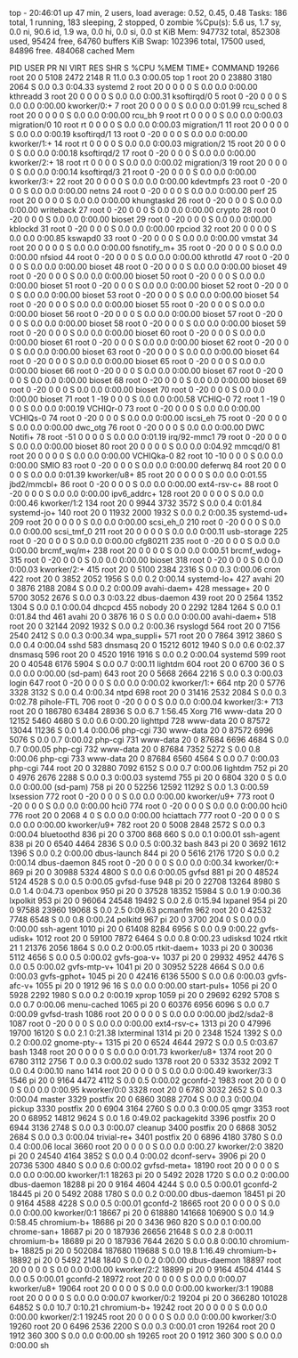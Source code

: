 top - 20:46:01 up 47 min,  2 users,  load average: 0.52, 0.45, 0.48
Tasks: 186 total,   1 running, 183 sleeping,   2 stopped,   0 zombie
%Cpu(s):  5.6 us,  1.7 sy,  0.0 ni, 90.6 id,  1.9 wa,  0.0 hi,  0.0 si,  0.0 st
KiB Mem:    947732 total,   852308 used,    95424 free,    64760 buffers
KiB Swap:   102396 total,    17500 used,    84896 free.   484068 cached Mem

  PID USER      PR  NI    VIRT    RES    SHR S  %CPU %MEM     TIME+ COMMAND
19266 root      20   0    5108   2472   2148 R  11.0  0.3   0:00.05 top
    1 root      20   0   23880   3180   2064 S   0.0  0.3   0:04.33 systemd
    2 root      20   0       0      0      0 S   0.0  0.0   0:00.00 kthreadd
    3 root      20   0       0      0      0 S   0.0  0.0   0:00.31 ksoftirqd/0
    5 root       0 -20       0      0      0 S   0.0  0.0   0:00.00 kworker/0:+
    7 root      20   0       0      0      0 S   0.0  0.0   0:01.99 rcu_sched
    8 root      20   0       0      0      0 S   0.0  0.0   0:00.00 rcu_bh
    9 root      rt   0       0      0      0 S   0.0  0.0   0:00.03 migration/0
   10 root      rt   0       0      0      0 S   0.0  0.0   0:00.03 migration/1
   11 root      20   0       0      0      0 S   0.0  0.0   0:00.19 ksoftirqd/1
   13 root       0 -20       0      0      0 S   0.0  0.0   0:00.00 kworker/1:+
   14 root      rt   0       0      0      0 S   0.0  0.0   0:00.03 migration/2
   15 root      20   0       0      0      0 S   0.0  0.0   0:00.18 ksoftirqd/2
   17 root       0 -20       0      0      0 S   0.0  0.0   0:00.00 kworker/2:+
   18 root      rt   0       0      0      0 S   0.0  0.0   0:00.02 migration/3
   19 root      20   0       0      0      0 S   0.0  0.0   0:00.14 ksoftirqd/3
   21 root       0 -20       0      0      0 S   0.0  0.0   0:00.00 kworker/3:+
   22 root      20   0       0      0      0 S   0.0  0.0   0:00.00 kdevtmpfs
   23 root       0 -20       0      0      0 S   0.0  0.0   0:00.00 netns
   24 root       0 -20       0      0      0 S   0.0  0.0   0:00.00 perf
   25 root      20   0       0      0      0 S   0.0  0.0   0:00.00 khungtaskd
   26 root       0 -20       0      0      0 S   0.0  0.0   0:00.00 writeback
   27 root       0 -20       0      0      0 S   0.0  0.0   0:00.00 crypto
   28 root       0 -20       0      0      0 S   0.0  0.0   0:00.00 bioset
   29 root       0 -20       0      0      0 S   0.0  0.0   0:00.00 kblockd
   31 root       0 -20       0      0      0 S   0.0  0.0   0:00.00 rpciod
   32 root      20   0       0      0      0 S   0.0  0.0   0:00.85 kswapd0
   33 root       0 -20       0      0      0 S   0.0  0.0   0:00.00 vmstat
   34 root      20   0       0      0      0 S   0.0  0.0   0:00.00 fsnotify_m+
   35 root       0 -20       0      0      0 S   0.0  0.0   0:00.00 nfsiod
   44 root       0 -20       0      0      0 S   0.0  0.0   0:00.00 kthrotld
   47 root       0 -20       0      0      0 S   0.0  0.0   0:00.00 bioset
   48 root       0 -20       0      0      0 S   0.0  0.0   0:00.00 bioset
   49 root       0 -20       0      0      0 S   0.0  0.0   0:00.00 bioset
   50 root       0 -20       0      0      0 S   0.0  0.0   0:00.00 bioset
   51 root       0 -20       0      0      0 S   0.0  0.0   0:00.00 bioset
   52 root       0 -20       0      0      0 S   0.0  0.0   0:00.00 bioset
   53 root       0 -20       0      0      0 S   0.0  0.0   0:00.00 bioset
   54 root       0 -20       0      0      0 S   0.0  0.0   0:00.00 bioset
   55 root       0 -20       0      0      0 S   0.0  0.0   0:00.00 bioset
   56 root       0 -20       0      0      0 S   0.0  0.0   0:00.00 bioset
   57 root       0 -20       0      0      0 S   0.0  0.0   0:00.00 bioset
   58 root       0 -20       0      0      0 S   0.0  0.0   0:00.00 bioset
   59 root       0 -20       0      0      0 S   0.0  0.0   0:00.00 bioset
   60 root       0 -20       0      0      0 S   0.0  0.0   0:00.00 bioset
   61 root       0 -20       0      0      0 S   0.0  0.0   0:00.00 bioset
   62 root       0 -20       0      0      0 S   0.0  0.0   0:00.00 bioset
   63 root       0 -20       0      0      0 S   0.0  0.0   0:00.00 bioset
   64 root       0 -20       0      0      0 S   0.0  0.0   0:00.00 bioset
   65 root       0 -20       0      0      0 S   0.0  0.0   0:00.00 bioset
   66 root       0 -20       0      0      0 S   0.0  0.0   0:00.00 bioset
   67 root       0 -20       0      0      0 S   0.0  0.0   0:00.00 bioset
   68 root       0 -20       0      0      0 S   0.0  0.0   0:00.00 bioset
   69 root       0 -20       0      0      0 S   0.0  0.0   0:00.00 bioset
   70 root       0 -20       0      0      0 S   0.0  0.0   0:00.00 bioset
   71 root       1 -19       0      0      0 S   0.0  0.0   0:00.58 VCHIQ-0
   72 root       1 -19       0      0      0 S   0.0  0.0   0:00.19 VCHIQr-0
   73 root       0 -20       0      0      0 S   0.0  0.0   0:00.00 VCHIQs-0
   74 root       0 -20       0      0      0 S   0.0  0.0   0:00.00 iscsi_eh
   75 root       0 -20       0      0      0 S   0.0  0.0   0:00.00 dwc_otg
   76 root       0 -20       0      0      0 S   0.0  0.0   0:00.00 DWC Notifi+
   78 root     -51   0       0      0      0 S   0.0  0.0   0:01.19 irq/92-mmc1
   79 root       0 -20       0      0      0 S   0.0  0.0   0:00.00 bioset
   80 root      20   0       0      0      0 S   0.0  0.0   0:04.92 mmcqd/0
   81 root      20   0       0      0      0 S   0.0  0.0   0:00.00 VCHIQka-0
   82 root      10 -10       0      0      0 S   0.0  0.0   0:00.00 SMIO
   83 root       0 -20       0      0      0 S   0.0  0.0   0:00.00 deferwq
   84 root      20   0       0      0      0 S   0.0  0.0   0:01.39 kworker/u8+
   85 root      20   0       0      0      0 S   0.0  0.0   0:01.55 jbd2/mmcbl+
   86 root       0 -20       0      0      0 S   0.0  0.0   0:00.00 ext4-rsv-c+
   88 root       0 -20       0      0      0 S   0.0  0.0   0:00.00 ipv6_addrc+
  128 root      20   0       0      0      0 S   0.0  0.0   0:00.46 kworker/1:2
  134 root      20   0    9944   3732   3572 S   0.0  0.4   0:01.84 systemd-jo+
  140 root      20   0   11932   2000   1932 S   0.0  0.2   0:00.35 systemd-ud+
  209 root      20   0       0      0      0 S   0.0  0.0   0:00.00 scsi_eh_0
  210 root       0 -20       0      0      0 S   0.0  0.0   0:00.00 scsi_tmf_0
  211 root      20   0       0      0      0 S   0.0  0.0   0:00.11 usb-storage
  225 root       0 -20       0      0      0 S   0.0  0.0   0:00.00 cfg80211
  235 root       0 -20       0      0      0 S   0.0  0.0   0:00.00 brcmf_wq/m+
  238 root      20   0       0      0      0 S   0.0  0.0   0:00.51 brcmf_wdog+
  315 root       0 -20       0      0      0 S   0.0  0.0   0:00.00 bioset
  318 root       0 -20       0      0      0 S   0.0  0.0   0:00.03 kworker/2:+
  415 root      20   0    5100   2384   2316 S   0.0  0.3   0:00.06 cron
  422 root      20   0    3852   2052   1956 S   0.0  0.2   0:00.14 systemd-lo+
  427 avahi     20   0    3876   2188   2084 S   0.0  0.2   0:00.09 avahi-daem+
  428 message+  20   0    5700   3052   2676 S   0.0  0.3   0:03.22 dbus-daemon
  439 root      20   0    2564   1352   1304 S   0.0  0.1   0:00.04 dhcpcd
  455 nobody    20   0    2292   1284   1264 S   0.0  0.1   0:01.84 thd
  461 avahi     20   0    3876     16      0 S   0.0  0.0   0:00.00 avahi-daem+
  518 root      20   0   32144   2092   1932 S   0.0  0.2   0:00.36 rsyslogd
  564 root      20   0    7156   2540   2412 S   0.0  0.3   0:00.34 wpa_suppli+
  571 root      20   0    7864   3912   3860 S   0.0  0.4   0:00.04 sshd
  583 dnsmasq   20   0   15212   6012   1940 S   0.0  0.6   0:02.37 dnsmasq
  596 root      20   0    4520   1916   1916 S   0.0  0.2   0:00.04 systemd
  599 root      20   0   40548   6176   5904 S   0.0  0.7   0:00.11 lightdm
  604 root      20   0    6700     36      0 S   0.0  0.0   0:00.00 (sd-pam)
  643 root      20   0    5668   2664   2216 S   0.0  0.3   0:00.03 login
  647 root       0 -20       0      0      0 S   0.0  0.0   0:00.02 kworker/1:+
  664 ntp       20   0    5776   3328   3132 S   0.0  0.4   0:00.34 ntpd
  698 root      20   0   31416   2532   2084 S   0.0  0.3   0:02.78 pihole-FTL
  706 root       0 -20       0      0      0 S   0.0  0.0   0:00.04 kworker/3:+
  713 root      20   0  186780  63484  28936 S   0.0  6.7   1:56.45 Xorg
  716 www-data  20   0   12152   5460   4680 S   0.0  0.6   0:00.20 lighttpd
  728 www-data  20   0   87572  13044  11236 S   0.0  1.4   0:00.06 php-cgi
  730 www-data  20   0   87572   6996   5076 S   0.0  0.7   0:00.02 php-cgi
  731 www-data  20   0   87684   6696   4684 S   0.0  0.7   0:00.05 php-cgi
  732 www-data  20   0   87684   7352   5272 S   0.0  0.8   0:00.06 php-cgi
  733 www-data  20   0   87684   6560   4564 S   0.0  0.7   0:00.03 php-cgi
  744 root      20   0   32880   7092   6152 S   0.0  0.7   0:00.06 lightdm
  752 pi        20   0    4976   2676   2288 S   0.0  0.3   0:00.03 systemd
  755 pi        20   0    6804    320      0 S   0.0  0.0   0:00.00 (sd-pam)
  758 pi        20   0   52256  12592  11292 S   0.0  1.3   0:00.59 lxsession
  772 root       0 -20       0      0      0 S   0.0  0.0   0:00.00 kworker/u9+
  773 root       0 -20       0      0      0 S   0.0  0.0   0:00.00 hci0
  774 root       0 -20       0      0      0 S   0.0  0.0   0:00.00 hci0
  776 root      20   0    2068      4      0 S   0.0  0.0   0:00.00 hciattach
  777 root       0 -20       0      0      0 S   0.0  0.0   0:00.00 kworker/u9+
  782 root      20   0    5008   2848   2572 S   0.0  0.3   0:00.04 bluetoothd
  836 pi        20   0    3700    868    660 S   0.0  0.1   0:00.01 ssh-agent
  838 pi        20   0    6540   4464   2836 S   0.0  0.5   0:00.32 bash
  843 pi        20   0    3692   1612   1396 S   0.0  0.2   0:00.00 dbus-launch
  844 pi        20   0    5616   2176   1720 S   0.0  0.2   0:00.14 dbus-daemon
  845 root       0 -20       0      0      0 S   0.0  0.0   0:00.34 kworker/0:+
  869 pi        20   0   30988   5324   4800 S   0.0  0.6   0:00.05 gvfsd
  881 pi        20   0   48524   5124   4528 S   0.0  0.5   0:00.05 gvfsd-fuse
  948 pi        20   0   22708  13264   8980 S   0.0  1.4   0:04.73 openbox
  950 pi        20   0   37528  18352  15984 S   0.0  1.9   0:00.36 lxpolkit
  953 pi        20   0   96064  24548  19492 S   0.0  2.6   0:15.94 lxpanel
  954 pi        20   0   97588  23960  19068 S   0.0  2.5   0:09.63 pcmanfm
  962 root      20   0   42532   7748   6548 S   0.0  0.8   0:00.24 polkitd
  967 pi        20   0    3700    204      0 S   0.0  0.0   0:00.00 ssh-agent
 1010 pi        20   0   61408   8284   6956 S   0.0  0.9   0:00.22 gvfs-udisk+
 1012 root      20   0   59100   7872   6464 S   0.0  0.8   0:00.23 udisksd
 1024 rtkit     21   1   21376   2056   1864 S   0.0  0.2   0:00.05 rtkit-daem+
 1033 pi        20   0   30036   5112   4656 S   0.0  0.5   0:00.02 gvfs-goa-v+
 1037 pi        20   0   29932   4952   4476 S   0.0  0.5   0:00.02 gvfs-mtp-v+
 1041 pi        20   0   30952   5228   4664 S   0.0  0.6   0:00.03 gvfs-gphot+
 1045 pi        20   0   42416   6136   5500 S   0.0  0.6   0:00.03 gvfs-afc-v+
 1055 pi        20   0    1912     96     16 S   0.0  0.0   0:00.00 start-puls+
 1056 pi        20   0    5928   2292   1980 S   0.0  0.2   0:00.19 xprop
 1059 pi        20   0   29692   6292   5708 S   0.0  0.7   0:00.06 menu-cached
 1065 pi        20   0   60376   6956   6096 S   0.0  0.7   0:00.09 gvfsd-trash
 1086 root      20   0       0      0      0 S   0.0  0.0   0:00.00 jbd2/sda2-8
 1087 root       0 -20       0      0      0 S   0.0  0.0   0:00.00 ext4-rsv-c+
 1313 pi        20   0   47996  19700  16120 S   0.0  2.1   0:21.38 lxterminal
 1314 pi        20   0    2348   1524   1392 S   0.0  0.2   0:00.02 gnome-pty-+
 1315 pi        20   0    6524   4644   2972 S   0.0  0.5   0:03.67 bash
 1348 root      20   0       0      0      0 S   0.0  0.0   0:01.73 kworker/u8+
 1374 root      20   0    6780   3112   2756 T   0.0  0.3   0:00.02 sudo
 1378 root      20   0    5332   3532   2092 T   0.0  0.4   0:00.10 nano
 1414 root      20   0       0      0      0 S   0.0  0.0   0:00.49 kworker/3:3
 1546 pi        20   0    9164   4472   4112 S   0.0  0.5   0:00.02 gconfd-2
 1983 root      20   0       0      0      0 S   0.0  0.0   0:00.95 kworker/0:0
 3328 root      20   0    6780   3032   2652 S   0.0  0.3   0:00.04 master
 3329 postfix   20   0    6860   3088   2704 S   0.0  0.3   0:00.04 pickup
 3330 postfix   20   0    6904   3164   2760 S   0.0  0.3   0:00.05 qmgr
 3353 root      20   0   68952  14812   9624 S   0.0  1.6   0:49.02 packagekitd
 3396 postfix   20   0    6944   3136   2748 S   0.0  0.3   0:00.07 cleanup
 3400 postfix   20   0    6868   3052   2684 S   0.0  0.3   0:00.04 trivial-re+
 3401 postfix   20   0    6896   4180   3780 S   0.0  0.4   0:00.06 local
 3660 root      20   0       0      0      0 S   0.0  0.0   0:00.27 kworker/2:0
 3820 pi        20   0   24540   4164   3852 S   0.0  0.4   0:00.02 dconf-serv+
 3906 pi        20   0   20736   5300   4840 S   0.0  0.6   0:00.02 gvfsd-meta+
18190 root      20   0       0      0      0 S   0.0  0.0   0:00.00 kworker/1:1
18263 pi        20   0    5492   2028   1720 S   0.0  0.2   0:00.00 dbus-daemon
18288 pi        20   0    9164   4604   4244 S   0.0  0.5   0:00.01 gconfd-2
18445 pi        20   0    5492   2088   1780 S   0.0  0.2   0:00.00 dbus-daemon
18451 pi        20   0    9164   4588   4228 S   0.0  0.5   0:00.01 gconfd-2
18665 root      20   0       0      0      0 S   0.0  0.0   0:00.00 kworker/0:1
18667 pi        20   0  618880 141668 106900 S   0.0 14.9   0:58.45 chromium-b+
18686 pi        20   0    3436    960    820 S   0.0  0.1   0:00.00 chrome-san+
18687 pi        20   0  187936  26656  21648 S   0.0  2.8   0:00.11 chromium-b+
18689 pi        20   0  187936   7644   2620 S   0.0  0.8   0:00.10 chromium-b+
18825 pi        20   0  502084 187680 119688 S   0.0 19.8   1:16.49 chromium-b+
18892 pi        20   0    5492   2148   1840 S   0.0  0.2   0:00.00 dbus-daemon
18897 root      20   0       0      0      0 S   0.0  0.0   0:00.00 kworker/2:2
18899 pi        20   0    9164   4504   4144 S   0.0  0.5   0:00.01 gconfd-2
18972 root      20   0       0      0      0 S   0.0  0.0   0:00.07 kworker/u8+
19064 root      20   0       0      0      0 S   0.0  0.0   0:00.00 kworker/3:1
19088 root      20   0       0      0      0 S   0.0  0.0   0:00.07 kworker/0:2
19204 pi        20   0  366280 101028  64852 S   0.0 10.7   0:10.21 chromium-b+
19242 root      20   0       0      0      0 S   0.0  0.0   0:00.00 kworker/2:1
19245 root      20   0       0      0      0 S   0.0  0.0   0:00.00 kworker/3:0
19260 root      20   0    6496   2536   2200 S   0.0  0.3   0:00.01 cron
19264 root      20   0    1912    360    300 S   0.0  0.0   0:00.00 sh
19265 root      20   0    1912    360    300 S   0.0  0.0   0:00.00 sh
